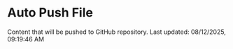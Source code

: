 # Auto Push File

Content that will be pushed to GitHub repository.
Last updated: 08/12/2025, 09:19:46 AM
